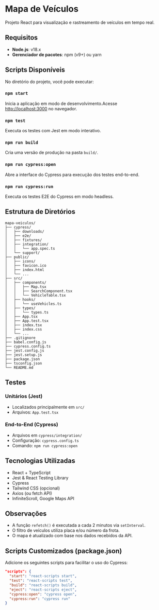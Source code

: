 
# Mapa de Veículos

Projeto React para visualização e rastreamento de veículos em tempo real.

## Requisitos

- **Node.js**: v18.x
- **Gerenciador de pacotes**: npm (v9+) ou yarn

## Scripts Disponíveis

No diretório do projeto, você pode executar:

### `npm start`

Inicia a aplicação em modo de desenvolvimento.Acesse [http://localhost:3000](http://localhost:3000) no navegador.

### `npm test`

Executa os testes com Jest em modo interativo.

### `npm run build`

Cria uma versão de produção na pasta `build/`.

### `npm run cypress:open`

Abre a interface do Cypress para execução dos testes end-to-end.

### `npm run cypress:run`

Executa os testes E2E do Cypress em modo headless.

## Estrutura de Diretórios

```
mapa-veiculos/
├── cypress/
│   ├── downloads/
│   ├── e2e/
│   ├── fixtures/
│   ├── integration/
│   │   └── app.spec.ts
│   └── support/
├── public/
│   ├── icons/
│   ├── favicon.ico
│   ├── index.html
│   └── ...
├── src/
│   ├── components/
│   │   ├── Map.tsx
│   │   ├── SearchComponent.tsx
│   │   └── VehicleTable.tsx
│   ├── hooks/
│   │   └── useVehicles.ts
│   ├── types/
│   │   └── types.ts
│   ├── App.tsx
│   ├── App.test.tsx
│   ├── index.tsx
│   ├── index.css
│   └── ...
├── .gitignore
├── babel.config.js
├── cypress.config.ts
├── jest.config.js
├── jest.setup.js
├── package.json
├── tsconfig.json
└── README.md
```

## Testes

### Unitários (Jest)

- Localizados principalmente em `src/`
- Arquivos: `App.test.tsx`

### End-to-End (Cypress)

- Arquivos em `cypress/integration/`
- Configuração: `cypress.config.ts`
- Comando: `npm run cypress:open`

## Tecnologias Utilizadas

- React + TypeScript
- Jest & React Testing Library
- Cypress
- Tailwind CSS (opcional)
- Axios (ou fetch API)
- InfiniteScroll, Google Maps API

## Observações

- A função `refetch()` é executada a cada 2 minutos via `setInterval`.
- O filtro de veículos utiliza placa e/ou número da frota.
- O mapa é atualizado com base nos dados recebidos da API.

## Scripts Customizados (package.json)

Adicione os seguintes scripts para facilitar o uso do Cypress:

```json
"scripts": {
  "start": "react-scripts start",
  "test": "react-scripts test",
  "build": "react-scripts build",
  "eject": "react-scripts eject",
  "cypress:open": "cypress open",
  "cypress:run": "cypress run"
}
```


